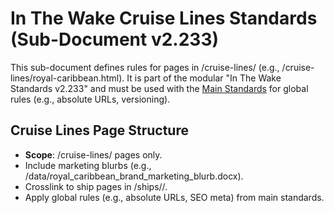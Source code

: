 # In The Wake Cruise Lines Standards (Sub-Document v2.233)

This sub-document defines rules for pages in /cruise-lines/ (e.g., /cruise-lines/royal-caribbean.html). It is part of the modular "In The Wake Standards v2.233" and must be used with the [Main Standards](/standards/main-standards.md) for global rules (e.g., absolute URLs, versioning).

## Cruise Lines Page Structure
- **Scope**: /cruise-lines/ pages only.
- Include marketing blurbs (e.g., /data/royal_caribbean_brand_marketing_blurb.docx).
- Crosslink to ship pages in /ships/<line>/.
- Apply global rules (e.g., absolute URLs, SEO meta) from main standards.